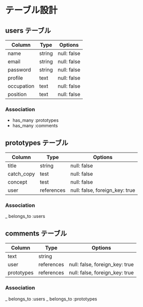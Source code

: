 # テーブル設計

## users テーブル

| Column     | Type   | Options     |
| ---------- | ------ | ----------- |
| name       | string | null: false |
| email      | string | null: false |
| password   | string | null: false |
| profile    | text   | null: false |
| occupation | text   | null: false |
| position   | text   | null: false |

### Association

- has_many :prototypes
- has_many :comments

## prototypes テーブル

| Column     | Type       | Options                        |
| ---------- | ---------- | ------------------------------ |
| title      | string     | null: false                    |
| catch_copy | test       | null: false                    |
| concept    | test       | null: false                    |
| user       | references | null: false, foreign_key: true |

### Association

_ belongs_to :users

## comments テーブル

| Column     | Type       | Options                        |
| ---------- | ---------- | ------------------------------ |
| text       | string     |                                |
| user       | references | null: false, foreign_key: true |
| prototypes | references | null: false, foreign_key: true |

### Association

_ belongs_to :users
_ belongs_to :prototypes